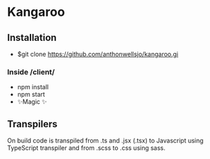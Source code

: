 # Kangaroo
## Installation

- $git clone https://github.com/anthonwellsjo/kangaroo.gi
### Inside /client/
- npm install
- npm start
- ✨Magic ✨


## Transpilers
On build code is transpiled from .ts and .jsx (.tsx) to Javascript using TypeScript transpiler
and from .scss to .css using sass.
